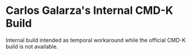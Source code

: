 # Carlos Galarza's Internal CMD-K Build

Internal build intended as temporal workaround while the official CMD-K build is not available.

